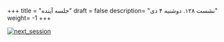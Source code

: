 +++
title = "جلسه آینده"
draft = false
description= "نشست ۱۲۸. دوشنبه ۴ دی"
weight= -1
+++

[![next_session](../../img/next_session.jpg)](../../img/next_session.jpg)
